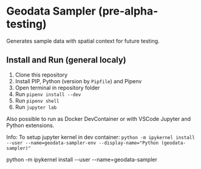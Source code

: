 # Geodata Sampler (pre-alpha-testing)
Generates sample data with spatial context for future testing.

## Install and Run (general localy)
1. Clone this repository
2. Install PIP, Python (version by `Pipfile`) and Pipenv
3. Open terminal in repository folder
4. Run `pipenv install --dev`
5. Run `pipenv shell`
6. Run `jupyter lab`

Also possible to run as Docker DevContainer or with VSCode Jupyter and Python extensions.

Info: To setup jupyter kernel in dev container: `python -m ipykernel install --user --name=geodata-sampler-env --display-name="Python (geodata-sampler)"`

python -m ipykernel install --user --name=geodata-sampler